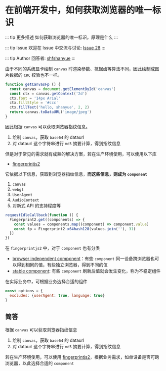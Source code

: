# 在前端开发中，如何获取浏览器的唯一标识

::: tip 更多描述 
 如何获取浏览器的唯一标识，原理是什么 
:::

::: tip Issue 
 欢迎在 Issue 中交流与讨论: [Issue 28](https://github.com/shfshanyue/Daily-Question/issues/28) 
:::

::: tip Author 
回答者: [shfshanyue](https://github.com/shfshanyue) 
:::

由于不同的系统显卡绘制 `canvas` 时渲染参数、抗锯齿等算法不同，因此绘制成图片数据的 `CRC` 校验也不一样。

``` js
function getCanvasFp () {
  const canvas = document.getElementById('canvas')
  const ctx = canvas.getContext('2d')
  ctx.font = '14px Arial'
  ctx.fillStyle = '#ccc'
  ctx.fillText('hello, shanyue', 2, 2)
  return canvas.toDataURL('image/jpeg')
}
```

因此根据 `canvas` 可以获取浏览器指纹信息。

1. 绘制 `canvas`，获取 `base64` 的 dataurl
1. 对 dataurl 这个字符串进行 `md5` 摘要计算，得到指纹信息

但是对于常见的需求就有成熟的解决方案，若在生产环境使用，可以使用以下库

+ [fingerprintjs2](https://github.com/Valve/fingerprintjs2)

它依据以下信息，获取到浏览器指纹信息，**而这些信息，则成为 `component`**

1. `canvas`
1. `webgl`
1. `UserAgent`
1. `AudioContext`
1. 对新式 API 的支持程度等

``` js
requestIdleCallback(function () {
  Fingerprint2.get((components) => {
    const values = components.map((component) => component.value)
    const fp = Fingerprint2.x64hash128(values.join(''), 31)
  })
})
```

在 `fingerprintjs2` 中，对于 `component` 也有分类

+ [browser independent component](https://github.com/Valve/fingerprintjs2/wiki/Browser-independent-components)：有些 `component` 同一设备跨浏览器也可以得到相同的值，有些独立浏览器，得到不同的值
+ [stable component](https://github.com/Valve/fingerprintjs2/wiki/Stable-components): 有些 `component` 刷新后值就会发生变化，称为不稳定组件

在实际业务中，可根据业务选择合适的组件

``` js
const options = {
  excludes: {userAgent: true, language: true}
}
```

## 简答

根据 `canvas` 可以获取浏览器指纹信息

1. 绘制 `canvas`，获取 `base64` 的 dataurl
1. 对 dataurl 这个字符串进行 `md5` 摘要计算，得到指纹信息

若在生产环境使用，可以使用 [fingerprintjs2](https://github.com/Valve/fingerprintjs2)，根据业务需求，如单设备是否可跨浏览器，以此选择合适的 `component`